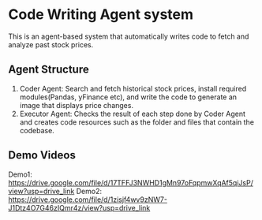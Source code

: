 # Code Writing Agent system

This is an agent-based system that automatically writes code to fetch and analyze past stock prices.

## Agent Structure
1. Coder Agent: Search and fetch historical stock prices, install required modules(Pandas, yFinance etc), and write the code to generate an image that displays price changes.
2. Executor Agent: Checks the result of each step done by Coder Agent and creates code resources such as the folder and files that contain the codebase.

## Demo Videos
Demo1: https://drive.google.com/file/d/17TFFJ3NWHD1gMn97oFqpmwXqAf5qiJsP/view?usp=drive_link
Demo2: https://drive.google.com/file/d/1zisjf4wv9zNW7-J1Dtz4O7G46zIQmr4z/view?usp=drive_link
